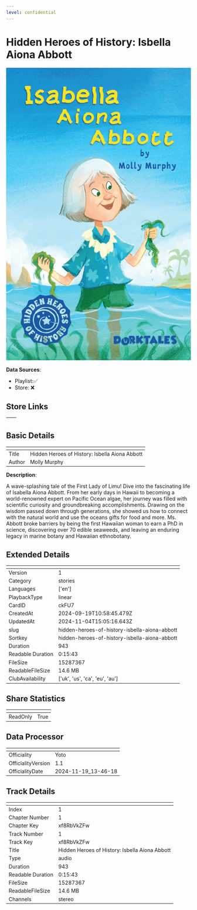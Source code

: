 ```yaml
---
level: confidential
---
```

# Hidden Heroes of History: Isbella Aiona Abbott

![card_[ckFU7].png](../../img/cards/card_[ckFU7].png)

**Data Sources**: 

- Playlist:✅
- Store: ❌


## Store Links

| <!-- --> | <!-- --> |
| - | - |


## Basic Details

| <!-- --> | <!-- --> |
| - | - |
| Title | Hidden Heroes of History: Isbella Aiona Abbott |
| Author | Molly Murphy |

**Description**:

A wave-splashing tale of the First Lady of Limu! Dive into the fascinating life of Isabella Aiona Abbott. From her early days in Hawaii to becoming a world-renowned expert on Pacific Ocean algae, her journey was filled with scientific curiosity and groundbreaking accomplishments. Drawing on the wisdom passed down through generations, she showed us how to connect with the natural world and use the oceans gifts for food and more. Ms. Abbott broke barriers by being the first Hawaiian woman to earn a PhD in science, discovering over 70 edible seaweeds, and leaving an enduring legacy in marine botany and Hawaiian ethnobotany.


## Extended Details

| <!-- --> | <!-- --> |
| - | - |
| Version | 1 |
| Category | stories |
| Languages | ['en'] |
| PlaybackType | linear |
| CardID | ckFU7 |
| CreatedAt | 2024-09-19T10:58:45.479Z |
| UpdatedAt | 2024-11-04T15:05:16.643Z |
| slug | hidden-heroes-of-history-isbella-aiona-abbott |
| Sortkey | hidden-heroes-of-history-isbella-aiona-abbott |
| Duration | 943 |
| Readable Duration | 0:15:43 |
| FileSize | 15287367 |
| ReadableFileSize | 14.6 MB |
| ClubAvailability | ['uk', 'us', 'ca', 'eu', 'au'] |


## Share Statistics

| <!-- --> | <!-- --> |
| - | - |
| ReadOnly | True |


## Data Processor

| <!-- --> | <!-- --> |
| - | - |
| Officiality | Yoto
| OfficialityVersion | 1.1
| OfficialityDate | 2024-11-19_13-46-18


## Track Details

| <!-- --> | <!-- --> |
| - | - |
| Index | 1 |
| Chapter Number | 1 |
| Chapter Key | xf8RbVkZFw |
| Track Number | 1 |
| Track Key | xf8RbVkZFw |
| Title | Hidden Heroes of History: Isbella Aiona Abbott |
| Type | audio |
| Duration | 943 |
| Readable Duration | 0:15:43 |
| FileSize | 15287367 |
| ReadableFileSize | 14.6 MB |
| Channels | stereo |


